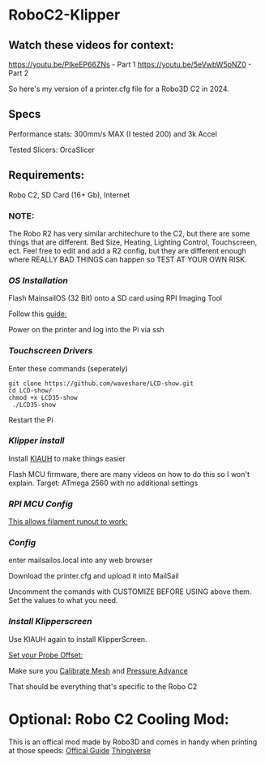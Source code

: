# RoboC2-Klipper

## Watch these videos for context:
https://youtu.be/PIkeEP66ZNs - Part 1
https://youtu.be/5eVwbW5pNZ0 - Part 2

So here's my version of a printer.cfg file for a Robo3D C2 in 2024.

## Specs

Performance stats:
300mm/s MAX (I tested 200) and 
3k Accel

Tested Slicers: OrcaSlicer

## Requirements:

Robo C2,
SD Card (16+ Gb),
Internet

### NOTE:
The Robo R2 has very similar architechure to the C2, but there are some things that are different. Bed Size, Heating, Lighting Control, Touchscreen, ect.
Feel free to edit and add a R2 config, but they are different enough where REALLY BAD THINGS can happen so TEST AT YOUR OWN RISK.

### *OS Installation*

Flash MainsailOS (32 Bit) onto a SD card using RPI Imaging Tool

Follow this [guide:](https://help.robo3d.com/hc/en-us/articles/115001580151-Replacing-your-MicroSD)

Power on the printer and log into the Pi via ssh

### *Touchscreen Drivers*

Enter these commands (seperately)

```
git clone https://github.com/waveshare/LCD-show.git
cd LCD-show/
chmod +x LCD35-show
 ./LCD35-show
 ```

 Restart the Pi

### *Klipper install*

Install [KIAUH](https://github.com/dw-0/kiauh) to make things easier

Flash MCU firmware, there are many videos on how to do this so I won't explain.
Target: ATmega 2560 with no additional settings

### *RPI MCU Config*
[This allows filament runout to work:](https://www.klipper3d.org/RPi_microcontroller.html?h=host)

### *Config*
enter mailsailos.local into any web browser

Download the printer.cfg and upload it into MailSail

Uncomment the comands with CUSTOMIZE BEFORE USING above them. Set the values to what you need.

### *Install Klipperscreen*
Use KIAUH again to install KlipperScreen.

[Set your Probe Offset:](https://www.klipper3d.org/Probe_Calibrate.html)

Make sure you [Calibrate Mesh](https://www.klipper3d.org/Bed_Mesh.html?h=mesh#adaptive-meshes) and [Pressure Advance](https://www.klipper3d.org/Pressure_Advance.html?h=press)

That should be everything that's specific to the Robo C2

# Optional: Robo C2 Cooling Mod:
This is an offical mod made by Robo3D and comes in handy when printing at those speeds:
[Offical Guide](https://help.robo3d.com/hc/en-us/articles/360001909492-Precision-Air-Flow-Fan-mount-printed-add-on)
[Thingiverse](https://www.thingiverse.com/thing:2833645)

